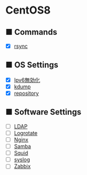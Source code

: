 # CentOS8
## ■ Commands
- [x] [rsync](https://github.com/thetaru/memorandum/edit/master/OS/Linux/CentOS8/rsync)
## ■ OS Settings
- [x] [Ipv6無効化](https://github.com/thetaru/memorandum/edit/master/OS/Linux/CentOS8/Ipv6無効化)
- [x] [kdump](https://github.com/thetaru/memorandum/edit/master/OS/Linux/CentOS8/kdump)
- [x] [repository](https://github.com/thetaru/memorandum/edit/master/OS/Linux/CentOS8/repository)
## ■ Software Settings
- [ ] [LDAP](https://github.com/thetaru/memorandum/edit/master/OS/Linux/CentOS8/LDAP)
- [ ] [Logrotate](https://github.com/thetaru/memorandum/edit/master/OS/Linux/CentOS8/Logrotate)
- [ ] [Nginx](https://github.com/thetaru/memorandum/edit/master/OS/Linux/CentOS8/Nginx)
- [ ] [Samba](https://github.com/thetaru/memorandum/edit/master/OS/Linux/CentOS8/Samba)
- [ ] [Squid](https://github.com/thetaru/memorandum/edit/master/OS/Linux/CentOS8/Squid)
- [ ] [syslog](https://github.com/thetaru/memorandum/edit/master/OS/Linux/CentOS8/syslog)
- [ ] [Zabbix](https://github.com/thetaru/memorandum/edit/master/OS/Linux/CentOS8/Zabbix)
